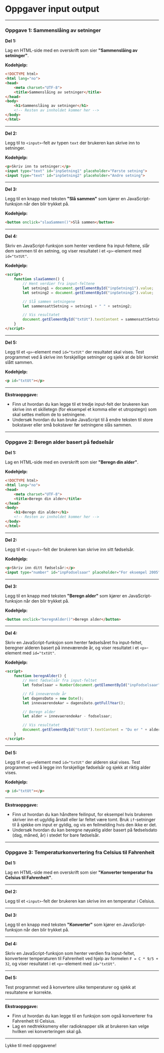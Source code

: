 # Oppgaver input output

---

### **Oppgave 1: Sammenslåing av setninger**

**Del 1:**

Lag en HTML-side med en overskrift som sier **"Sammenslåing av setninger"**.

**Kodehjelp:**

```html
<!DOCTYPE html>
<html lang="no">
<head>
    <meta charset="UTF-8">
    <title>Sammenslåing av setninger</title>
</head>
<body>
    <h1>Sammenslåing av setninger</h1>
    <!-- Resten av innholdet kommer her -->
</body>
</html>
```

---

**Del 2:**

Legg til to `<input>`-felt av typen `text` der brukeren kan skrive inn to setninger.

**Kodehjelp:**

```html
<p>Skriv inn to setninger:</p>
<input type="text" id="inpSetning1" placeholder="Første setning">
<input type="text" id="inpSetning2" placeholder="Andre setning">
```

---

**Del 3:**

Legg til en knapp med teksten **"Slå sammen"** som kjører en JavaScript-funksjon når den blir trykket på.

**Kodehjelp:**

```html
<button onclick="slaaSammen()">Slå sammen</button>
```

---

**Del 4:**

Skriv en JavaScript-funksjon som henter verdiene fra input-feltene, slår dem sammen til én setning, og viser resultatet i et `<p>`-element med `id="txtUt"`.

**Kodehjelp:**

```html
<script>
    function slaaSammen() {
        // Hent verdier fra input-feltene
        let setning1 = document.getElementById("inpSetning1").value;
        let setning2 = document.getElementById("inpSetning2").value;

        // Slå sammen setningene
        let sammensattSetning = setning1 + " " + setning2;

        // Vis resultatet
        document.getElementById("txtUt").textContent = sammensattSetning;
    }
</script>
```

---

**Del 5:**

Legg til et `<p>`-element med `id="txtUt"` der resultatet skal vises. Test programmet ved å skrive inn forskjellige setninger og sjekk at de blir korrekt slått sammen.

**Kodehjelp:**

```html
<p id="txtUt"></p>
```

---

**Ekstraoppgave:**

- Finn ut hvordan du kan legge til et tredje input-felt der brukeren kan skrive inn et skilletegn (for eksempel et komma eller et utropstegn) som skal settes mellom de to setningene.
- Undersøk hvordan du kan bruke JavaScript til å endre teksten til store bokstaver eller små bokstaver før setningene slås sammen.

---

### **Oppgave 2: Beregn alder basert på fødselsår**

**Del 1:**

Lag en HTML-side med en overskrift som sier **"Beregn din alder"**.

**Kodehjelp:**

```html
<!DOCTYPE html>
<html lang="no">
<head>
    <meta charset="UTF-8">
    <title>Beregn din alder</title>
</head>
<body>
    <h1>Beregn din alder</h1>
    <!-- Resten av innholdet kommer her -->
</body>
</html>
```

---

**Del 2:**

Legg til et `<input>`-felt der brukeren kan skrive inn sitt fødselsår.

**Kodehjelp:**

```html
<p>Skriv inn ditt fødselsår:</p>
<input type="number" id="inpFodselsaar" placeholder="For eksempel 2005">
```

---

**Del 3:**

Legg til en knapp med teksten **"Beregn alder"** som kjører en JavaScript-funksjon når den blir trykket på.

**Kodehjelp:**

```html
<button onclick="beregnAlder()">Beregn alder</button>
```

---

**Del 4:**

Skriv en JavaScript-funksjon som henter fødselsåret fra input-feltet, beregner alderen basert på inneværende år, og viser resultatet i et `<p>`-element med `id="txtUt"`.

**Kodehjelp:**

```html
<script>
    function beregnAlder() {
        // Hent fødselsår fra input-feltet
        let fodselsaar = Number(document.getElementById("inpFodselsaar").value);

        // Få inneværende år
        let dagensDato = new Date();
        let innevaerendeAar = dagensDato.getFullYear();

        // Beregn alder
        let alder = innevaerendeAar - fodselsaar;

        // Vis resultatet
        document.getElementById("txtUt").textContent = "Du er " + alder + " år gammel.";
    }
</script>
```

---

**Del 5:**

Legg til et `<p>`-element med `id="txtUt"` der alderen skal vises. Test programmet ved å legge inn forskjellige fødselsår og sjekk at riktig alder vises.

**Kodehjelp:**

```html
<p id="txtUt"></p>
```

---

**Ekstraoppgave:**

- Finn ut hvordan du kan håndtere feilinput, for eksempel hvis brukeren skriver inn et ugyldig årstall eller lar feltet være tomt. Bruk `if`-setninger til å sjekke om input er gyldig, og vis en feilmelding hvis den ikke er det.
- Undersøk hvordan du kan beregne nøyaktig alder basert på fødselsdato (dag, måned, år) i stedet for bare fødselsår.

---

### **Oppgave 3: Temperaturkonvertering fra Celsius til Fahrenheit**

**Del 1:**

Lag en HTML-side med en overskrift som sier **"Konverter temperatur fra Celsius til Fahrenheit"**.

---

**Del 2:**

Legg til et `<input>`-felt der brukeren kan skrive inn en temperatur i Celsius.

---

**Del 3:**

Legg til en knapp med teksten **"Konverter"** som kjører en JavaScript-funksjon når den blir trykket på.

---

**Del 4:**

Skriv en JavaScript-funksjon som henter verdien fra input-feltet, konverterer temperaturen til Fahrenheit ved hjelp av formelen `F = C * 9/5 + 32`, og viser resultatet i et `<p>`-element med `id="txtUt"`.

---

**Del 5:**

Test programmet ved å konvertere ulike temperaturer og sjekk at resultatene er korrekte.

---

**Ekstraoppgave:**

- Finn ut hvordan du kan legge til en funksjon som også konverterer fra Fahrenheit til Celsius.
- Lag en nedtrekksmeny eller radioknapper slik at brukeren kan velge hvilken vei konverteringen skal gå.

---

Lykke til med oppgavene!
